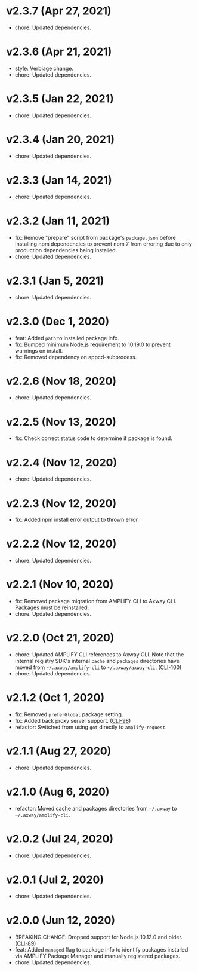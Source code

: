 # v2.3.7 (Apr 27, 2021)

 * chore: Updated dependencies.

# v2.3.6 (Apr 21, 2021)

 * style: Verbiage change.
 * chore: Updated dependencies.

# v2.3.5 (Jan 22, 2021)

 * chore: Updated dependencies.

# v2.3.4 (Jan 20, 2021)

 * chore: Updated dependencies.

# v2.3.3 (Jan 14, 2021)

 * chore: Updated dependencies.

# v2.3.2 (Jan 11, 2021)

 * fix: Remove "prepare" script from package's `package.json` before installing npm dependencies to
   prevent npm 7 from erroring due to only production dependencies being installed.
 * chore: Updated dependencies.

# v2.3.1 (Jan 5, 2021)

 * chore: Updated dependencies.

# v2.3.0 (Dec 1, 2020)

 * feat: Added `path` to installed package info.
 * fix: Bumped minimum Node.js requirement to 10.19.0 to prevent warnings on install.
 * fix: Removed dependency on appcd-subprocess.

# v2.2.6 (Nov 18, 2020)

 * chore: Updated dependencies.

# v2.2.5 (Nov 13, 2020)

 * fix: Check correct status code to determine if package is found.

# v2.2.4 (Nov 12, 2020)

 * chore: Updated dependencies.

# v2.2.3 (Nov 12, 2020)

 * fix: Added npm install error output to thrown error.

# v2.2.2 (Nov 12, 2020)

 * chore: Updated dependencies.

# v2.2.1 (Nov 10, 2020)

 * fix: Removed package migration from AMPLIFY CLI to Axway CLI. Packages must be reinstalled.
 * chore: Updated dependencies.

# v2.2.0 (Oct 21, 2020)

 * chore: Updated AMPLIFY CLI references to Axway CLI. Note that the internal registry SDK's
   internal `cache` and `packages` directories have moved from `~/.axway/amplify-cli` to
   `~/.axway/axway-cli`. ([CLI-100](https://jira.axway.com/browse/CLI-100))
 * chore: Updated dependencies.

# v2.1.2 (Oct 1, 2020)

 * fix: Removed `preferGlobal` package setting.
 * fix: Added back proxy server support. ([CLI-98](https://jira.axway.com/browse/CLI-98))
 * refactor: Switched from using `got` directly to `amplify-request`.

# v2.1.1 (Aug 27, 2020)

 * chore: Updated dependencies.

# v2.1.0 (Aug 6, 2020)

 * refactor: Moved cache and packages directories from `~/.axway` to `~/.axway/amplify-cli`.

# v2.0.2 (Jul 24, 2020)

 * chore: Updated dependencies.

# v2.0.1 (Jul 2, 2020)

 * chore: Updated dependencies.

# v2.0.0 (Jun 12, 2020)

 * BREAKING CHANGE: Dropped support for Node.js 10.12.0 and older.
   ([CLI-89](https://jira.axway.com/browse/CLI-89))
 * feat: Added `managed` flag to package info to identify packages installed via AMPLIFY Package
   Manager and manually registered packages.
 * chore: Updated dependencies.
